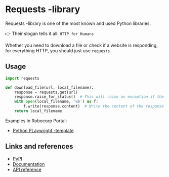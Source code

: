 # Requests -library

Requests -library is one of the most known and used Python libraries.

👉 Their slogan tells it all: `HTTP for Humans`

Whether you need to download a file or check if a website is responding, for everything HTTP, you should just use `requests.`

## Usage

```python
import requests

def download_file(url, local_filename):
    response = requests.get(url)
    response.raise_for_status()  # This will raise an exception if the request fails
    with open(local_filename, 'wb') as f:
        f.write(response.content)  # Write the content of the response to a file
    return local_filename
```

Examples in Robocorp Portal:
* [Python PLaywright -template](https://robocorp.com/portal/robot/robocorp/template-python-browser)

## Links and references

* [PyPI](https://pypi.org/project/requests/)
* [Documentation](https://requests.readthedocs.io/en/latest/)
* [API reference](https://requests.readthedocs.io/en/latest/api/)
